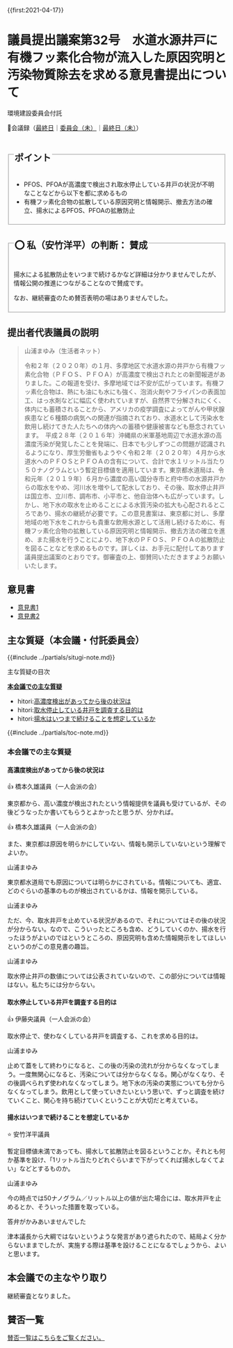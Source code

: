 {{first:2021-04-17}}

# 議員提出議案第32号　水道水源井戸に有機フッ素化合物が流入した原因究明と汚染物質除去を求める意見書提出について

<i class="fa fa-gavel" aria-hidden="true"></i> 環境建設委員会付託

<p id="read-kaigiroku">📄会議録（<a href="https://ssp.kaigiroku.net/tenant/kodaira/SpMinuteView.html?council_id=1201&schedule_id=7&minute_id=217&is_search=true">最終日</a>｜<a href="https://ssp.kaigiroku.net/tenant/kodaira/SpTop.html">委員会（未）</a>｜<a href="https://ssp.kaigiroku.net/tenant/kodaira/SpTop.html">最終日（未）</a>）</p>

<fieldset class="pnt">
  <legend><h2>ポイント</h2></legend>

- PFOS、PFOAが高濃度で検出され取水停止している井戸の状況が不明なことなどから以下を都に求めるもの
- 有機フッ素化合物の拡散している原因究明と情報開示、撤去方法の確立、揚水によるPFOS、PFOAの拡散防止

</fieldset>

<fieldset class="sanpi">
  <legend>
    <h2>⭕️ 私（安竹洋平）の判断： 賛成</h2>
  </legend>

揚水による拡散防止をいつまで続けるかなど詳細は分かりませんでしたが、情報公開の推進につながることなので賛成です。

なお、継続審査のため賛否表明の場はありませんでした。

</fieldset>

## 提出者代表議員の説明

> 山浦まゆみ（生活者ネット）
>
> 令和２年（２０２０年）の１月、多摩地区で水道水源の井戸から有機フッ素化合物（ＰＦＯＳ、ＰＦＯＡ）が高濃度で検出されたとの新聞報道がありました。この報道を受け、多摩地域では不安が広がっています。有機フッ素化合物は、熱にも油にも水にも強く、泡消火剤やフライパンの表面加工、はっ水剤などに幅広く使われていますが、自然界で分解されにくく、体内にも蓄積されることから、アメリカの疫学調査によってがんや甲状腺疾患など６種類の病気への関連が指摘されており、水道水として汚染水を飲用し続けてきた人たちへの体内への蓄積や健康被害なども懸念されています。　平成２８年（２０１６年）沖縄県の米軍基地周辺で水道水源の高濃度汚染が発覚したことを発端に、日本でも少しずつこの問題が認識されるようになり、厚生労働省もようやく令和２年（２０２０年）４月から水道水へのＰＦＯＳとＰＦＯＡの含有について、合計で水１リットル当たり５０ナノグラムという暫定目標値を適用しています。東京都水道局は、令和元年（２０１９年）６月から濃度の高い国分寺市と府中市の水源井戸からの取水をやめ、河川水を増やして配水しており、その後、取水停止井戸は国立市、立川市、調布市、小平市と、他自治体へも広がっています。しかし、地下水の取水を止めることによる水質汚染の拡大も心配されるところであり、揚水の継続が必要です。この意見書案は、東京都に対し、多摩地域の地下水をこれからも貴重な飲用水源として活用し続けるために、有機フッ素化合物の拡散している原因究明と情報開示、撤去方法の確立を進め、また揚水を行うことにより、地下水のＰＦＯＳ、ＰＦＯＡの拡散防止を図ることなどを求めるものです。詳しくは、お手元に配付してあります議員提出議案のとおりです。御審査の上、御賛同いただきますようお願いいたします。

## 意見書

- [意見書1](https://ssp.kaigiroku.net/tenant/kodaira/SpMaterial.html?tenant_id=165&power_user=false&view_years=&council_id=1202&schedule_id=86&minute_id=1&is_search=true)
- [意見書2](https://ssp.kaigiroku.net/tenant/kodaira/SpMaterial.html?tenant_id=165&power_user=false&view_years=&council_id=1202&schedule_id=94&minute_id=1&is_search=true)

<div class="situgi">

## 主な質疑（本会議・付託委員会）
{{#include ../partials/situgi-note.md}}

<div class="toc">

主な質疑の目次

**[本会議での主な質疑](#本会議での主な質疑)**

- hitori:[高濃度検出があってから後の状況は](#高濃度検出があってから後の状況は)
- hitori:[取水停止している井戸を調査する目的は](#取水停止している井戸を調査する目的は)
- hitori:[揚水はいつまで続けることを想定しているか](#揚水はいつまで続けることを想定しているか)

{{#include ../partials/toc-note.md}}

</div>


### 本会議での主な質疑

#### 高濃度検出があってから後の状況は

<div class="balloon bl-left">👍 橋本久雄議員（一人会派の会）<br><div>

東京都から、高い濃度が検出されたという情報提供を議員も受けているが、その後どうなったか書いてもらうとよかったと思うが、分かれば。

</div></div>

<div class="balloon bl-left">👍 橋本久雄議員（一人会派の会）<br><div>

また、東京都は原因を明らかにしていない、情報も開示していないという理解でよいか。

</div></div>

<div class="balloon bl-right">山浦まゆみ<br><div>

東京都水道局でも原因については明らかにされている。情報についても、適宜、どのぐらいの基準のものが検出されているかは、情報を開示している。

</div></div>

<div class="balloon bl-right">山浦まゆみ<br><div>

ただ、今、取水井戸を止めている状況があるので、それについてはその後の状況が分からない。なので、こういったところも含め、どうしていくのか、揚水を行ったほうがよいのではというところの、原因究明も含めた情報開示をしてほしいというのがこの意見書の趣旨。

</div></div>

<div class="balloon bl-right">山浦まゆみ<br><div>

取水停止井戸の数値については公表されていないので、この部分については情報はない。私たちには分からない。

</div></div>

#### 取水停止している井戸を調査する目的は

<div class="balloon bl-left">👍 伊藤央議員（一人会派の会）<br><div>

取水停止で、使わなくしている井戸を調査する、これを求める目的は。

</div></div>

<div class="balloon bl-right">山浦まゆみ<br><div>

止めて蓋をして終わりになると、この後の汚染の流れが分からなくなってしまう。一度無関心になると、汚染については分からなくなる。関心がなくなり、その後調べられず使われなくなってしまう。地下水の汚染の実態についても分からなくなってしまう。飲用として使っていきたいという思いで、ずっと調査を続けていくこと、関心を持ち続けていくということが大切だと考えている。

</div></div>

#### 揚水はいつまで続けることを想定しているか

<div class="balloon bl-left"><span class="yasutake">⭐️ 安竹洋平議員</span><br><div>

暫定目標値未満であっても、揚水して拡散防止を図るということか。それとも何か基準を設け、「1リットル当たりどれぐらいまで下がってくれば揚水しなくてよい」などとするものか。

</div></div>

<div class="balloon bl-right">山浦まゆみ<br><div>

今の時点では50ナノグラム／リットル以上の値が出た場合には、取水井戸を止めるとか、そういった措置を取っている。

</div></div>

<div class="balloon bl-left bl-tips"><div>

答弁がかみあいませんでした

津本議長から大綱ではないというような発言があり遮られたので、結局よく分からないままでしたが、実施する際は基準を設けることになるでしょうから、よいと思います。

</div></div>


</div>

## 本会議での主なやり取り

継続審査となりました。


## 賛否一覧
[賛否一覧はこちらをご覧ください。](../kekka-ichiran.md#賛否)
